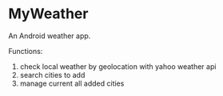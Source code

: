 # MyWeather
An Android weather app.

Functions:
1. check local weather by geolocation with yahoo weather api
2. search cities to add
3. manage current all added cities
